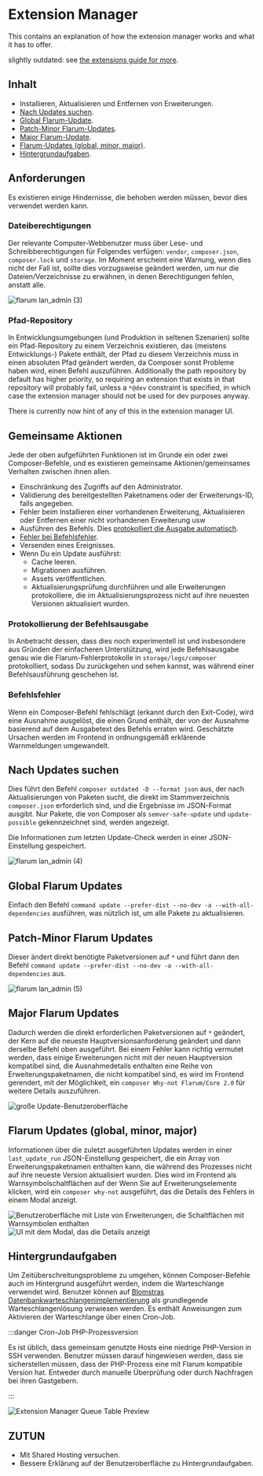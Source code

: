 # Extension Manager
This contains an explanation of how the extension manager works and what it has to offer.

slightly outdated: see [the extensions guide for more](/extensions.md).

## Inhalt
* Installieren, Aktualisieren und Entfernen von Erweiterungen.
* [Nach Updates suchen](#checking-for-updates).
* [Global Flarum-Update](#global-flarum-updates).
* [Patch-Minor Flarum-Updates](#patch-minor-flarum-updates).
* [Major Flarum-Update](#major-flarum-updates).
* [Flarum-Updates (global, minor, major)](#flarum-updates-global-minor-major).
* [Hintergrundaufgaben](#background-tasks).

## Anforderungen
Es existieren einige Hindernisse, die behoben werden müssen, bevor dies verwendet werden kann.

### Dateiberechtigungen
Der relevante Computer-Webbenutzer muss über Lese- und Schreibberechtigungen für Folgendes verfügen: `vendor`, `composer.json`, `composer.lock` und `storage`. Im Moment erscheint eine Warnung, wenn dies nicht der Fall ist, sollte dies vorzugsweise geändert werden, um nur die Dateien/Verzeichnisse zu erwähnen, in denen Berechtigungen fehlen, anstatt alle.

![flarum lan_admin (3)](https://user-images.githubusercontent.com/20267363/135268536-f79d42ab-6e05-4e41-b2ab-d95ec7a8b021.png)

### Pfad-Repository
In Entwicklungsumgebungen (und Produktion in seltenen Szenarien) sollte ein Pfad-Repository zu einem Verzeichnis existieren, das (meistens Entwicklungs-) Pakete enthält, der Pfad zu diesem Verzeichnis muss in einen absoluten Pfad geändert werden, da Composer sonst Probleme haben wird, einen Befehl auszuführen. Additionally the path repository by default has higher priority, so requiring an extension that exists in that repository will probably fail, unless a `*@dev` constraint is specified, in which case the extension manager should not be used for dev purposes anyway.

There is currently now hint of any of this in the extension manager UI.

## Gemeinsame Aktionen
Jede der oben aufgeführten Funktionen ist im Grunde ein oder zwei Composer-Befehle, und es existieren gemeinsame Aktionen/gemeinsames Verhalten zwischen ihnen allen.

* Einschränkung des Zugriffs auf den Administrator.
* Validierung des bereitgestellten Paketnamens oder der Erweiterungs-ID, falls angegeben.
* Fehler beim Installieren einer vorhandenen Erweiterung, Aktualisieren oder Entfernen einer nicht vorhandenen Erweiterung usw
* Ausführen des Befehls. Dies [protokolliert die Ausgabe automatisch](#command-output-logging).
* [Fehler bei Befehlsfehler](#command-failure).
* Versenden eines Ereignisses.
* Wenn Du ein Update ausführst:
  + Cache leeren.
  + Migrationen ausführen.
  + Assets veröffentlichen.
  + Aktualisierungsprüfung durchführen und alle Erweiterungen protokolliere, die im Aktualisierungsprozess nicht auf ihre neuesten Versionen aktualisiert wurden.

### Protokollierung der Befehlsausgabe
In Anbetracht dessen, dass dies noch experimentell ist und insbesondere aus Gründen der einfacheren Unterstützung, wird jede Befehlsausgabe genau wie die Flarum-Fehlerprotokolle in `storage/logs/composer` protokolliert, sodass Du zurückgehen und sehen kannst, was während einer Befehlsausführung geschehen ist.

### Befehlsfehler
Wenn ein Composer-Befehl fehlschlägt (erkannt durch den Exit-Code), wird eine Ausnahme ausgelöst, die einen Grund enthält, der von der Ausnahme basierend auf dem Ausgabetext des Befehls erraten wird. Geschätzte Ursachen werden im Frontend in ordnungsgemäß erklärende Warnmeldungen umgewandelt.

## Nach Updates suchen
Dies führt den Befehl `composer outdated -D --format json` aus, der nach Aktualisierungen von Paketen sucht, die direkt im Stammverzeichnis `composer.json` erforderlich sind, und die Ergebnisse im JSON-Format ausgibt. Nur Pakete, die von Composer als `semver-safe-update` und `update-possible` gekennzeichnet sind, werden angezeigt.

Die Informationen zum letzten Update-Check werden in einer JSON-Einstellung gespeichert.

![flarum lan_admin (4)](https://user-images.githubusercontent.com/20267363/135272032-9de37599-b364-4e42-b234-1113135eaa83.png)

## Global Flarum Updates
Einfach den Befehl `command update --prefer-dist --no-dev -a --with-all-dependencies` ausführen, was nützlich ist, um alle Pakete zu aktualisieren.

## Patch-Minor Flarum Updates
Dieser ändert direkt benötigte Paketversionen auf `*` und führt dann den Befehl `command update --prefer-dist --no-dev -a --with-all-dependencies` aus.

![flarum lan_admin (5)](https://user-images.githubusercontent.com/20267363/135276114-ae438c2f-4122-45bd-b32f-690de3b56e25.png)

## Major Flarum Updates
Dadurch werden die direkt erforderlichen Paketversionen auf `*` geändert, der Kern auf die neueste Hauptversionsanforderung geändert und dann derselbe Befehl oben ausgeführt. Bei einem Fehler kann richtig vermutet werden, dass einige Erweiterungen nicht mit der neuen Hauptversion kompatibel sind, die Ausnahmedetails enthalten eine Reihe von Erweiterungspaketnamen, die nicht kompatibel sind, es wird im Frontend gerendert, mit der Möglichkeit, ein `composer Why-not Flarum/Core 2.0` für weitere Details auszuführen.

![große Update-Benutzeroberfläche](https://user-images.githubusercontent.com/20267363/143277865-8323fa9a-c80f-4015-baca-fce4d2b5d585.png)

## Flarum Updates (global, minor, major)
Informationen über die zuletzt ausgeführten Updates werden in einer `last_update_run` JSON-Einstellung gespeichert, die ein Array von Erweiterungspaketnamen enthalten kann, die während des Prozesses nicht auf ihre neueste Version aktualisiert wurden. Dies wird im Frontend als Warnsymbolschaltflächen auf der Wenn Sie auf Erweiterungselemente klicken, wird ein `composer why-not` ausgeführt, das die Details des Fehlers in einem Modal anzeigt.

![Benutzeroberfläche mit Liste von Erweiterungen, die Schaltflächen mit Warnsymbolen enthalten](https://user-images.githubusercontent.com/20267363/143278774-6fada0da-dead-474b-8dfa-feda5021134f.png) ![UI mit dem Modal, das die Details anzeigt](https://user-images.githubusercontent.com/20267363/143278786-d283db62-de96-4019-954e-932d0d6eac15.png)

## Hintergrundaufgaben
Um Zeitüberschreitungsprobleme zu umgehen, können Composer-Befehle auch im Hintergrund ausgeführt werden, indem die Warteschlange verwendet wird. Benutzer können auf [Blomstras Datenbankwarteschlangenimplementierung](https://discuss.flarum.org/d/28151-database-queue-the-simplest-queue-even-for-shared-hosting) als grundlegende Warteschlangenlösung verwiesen werden. Es enthält Anweisungen zum Aktivieren der Warteschlange über einen Cron-Job.

:::danger Cron-Job PHP-Prozessversion

Es ist üblich, dass gemeinsam genutzte Hosts eine niedrige PHP-Version in SSH verwenden. Benutzer müssen darauf hingewiesen werden, dass sie sicherstellen müssen, dass der PHP-Prozess eine mit Flarum kompatible Version hat. Entweder durch manuelle Überprüfung oder durch Nachfragen bei ihren Gastgebern.

:::

![Extension Manager Queue Table Preview](/en/img/extension-manager-queue.png)

## ZUTUN
- Mit Shared Hosting versuchen.
- Bessere Erklärung auf der Benutzeroberfläche zu Hintergrundaufgaben.

